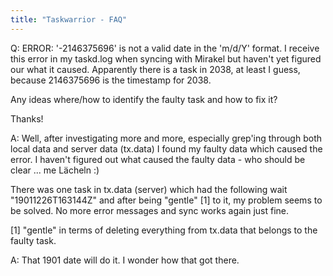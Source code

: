 ```yaml
---
title: "Taskwarrior - FAQ"
---
```


Q: ERROR: '-2146375696' is not a valid date in the 'm/d/Y' format.
I receive this error in my taskd.log when syncing with Mirakel but haven't yet figured our what it caused. Apparently there is a task in 2038, at least I guess, because 2146375696 is the timestamp for 2038.

Any ideas where/how to identify the faulty task and how to fix it? 

Thanks!

A: Well, after investigating more and more, especially grep'ing through both local data and server data (tx.data) I found my faulty data which caused the error. I haven't figured out what caused the faulty data - who should be clear ... me Lächeln :)

There was one task in tx.data (server) which had the following wait "19011226T163144Z" and after being "gentle" [1] to it, my problem seems to be solved. No more error messages and sync works again just fine.

[1] "gentle" in terms of deleting everything from tx.data that belongs to the faulty task.

A: That 1901 date will do it. I wonder how that got there.

